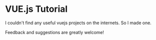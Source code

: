 # VUE.js Tutorial

I couldn't find any useful vuejs projects on the internets. So I made one.

Feedback and suggestions are greatly welcome!
